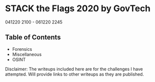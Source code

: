 # STACK the Flags 2020 by GovTech
041220 2100 - 061220 2245
## Table of Contents
- Forensics
- Miscellaneous
- OSINT

Disclaimer: 
The writeups included here are for the challenges I have attempted. Will provide links to other writeups as they are published.
